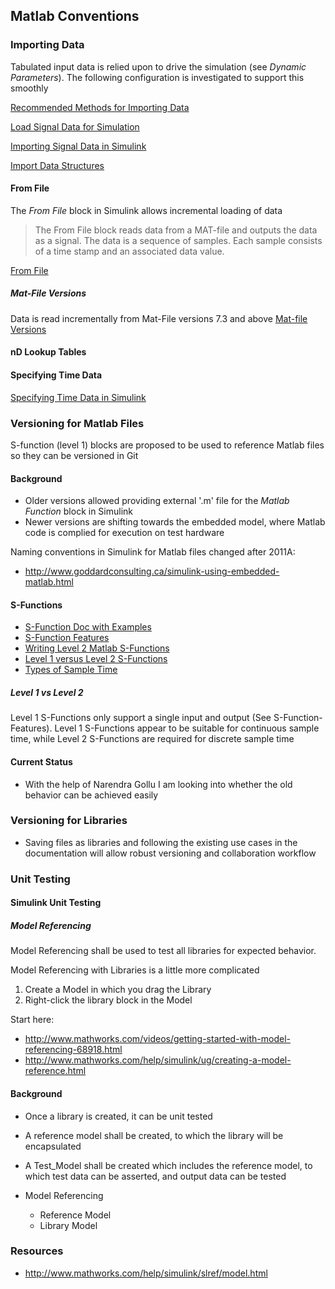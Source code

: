 ## Matlab Conventions

### Importing Data

Tabulated input data is relied upon to drive the simulation (see *Dynamic Parameters*). The following configuration is investigated to support this smoothly

[Recommended Methods for Importing Data](http://www.mathworks.com/help/matlab/import_export/recommended-methods-for-importing-data.html)

[Load Signal Data for Simulation](http://www.mathworks.com/help/simulink/import-data.html)

[Importing Signal Data in Simulink](http://www.mathworks.com/help/simulink/ug/importing-signal-data-in-simulink.html)

[Import Data Structures](http://www.mathworks.com/help/simulink/ug/importing-data-structures-to-a-root-level-input-port.html)

#### From File 
The *From File* block in Simulink allows incremental loading of data 

> The From File block reads data from a MAT-file and outputs the data as a signal. The data is a sequence of samples. Each sample consists of a time stamp and an associated data value.

[From File](http://www.mathworks.com/help/simulink/slref/fromfile.html)

##### Mat-File Versions

Data is read incrementally from Mat-File versions 7.3 and above
[Mat-file Versions](http://www.mathworks.com/help/matlab/import_export/mat-file-versions.html)


#### nD Lookup Tables

#### Specifying Time Data


[Specifying Time Data in Simulink](http://www.mathworks.com/help/simulink/ug/importing-data-structures-to-a-root-level-input-port.html#bsuwoyk)

### Versioning for Matlab Files
S-function (level 1) blocks are proposed to be used to reference Matlab files so they can be versioned in Git

#### Background
- Older versions allowed providing external '.m' file for the *Matlab Function* block in Simulink
- Newer versions are shifting towards the embedded model, where Matlab code is complied for execution on test hardware

Naming conventions in Simulink for Matlab files changed after 2011A:
- http://www.goddardconsulting.ca/simulink-using-embedded-matlab.html

#### S-Functions

- [S-Function Doc with Examples](http://www.mathworks.com/help/simulink/matlab-s-functions-1.html)
- [S-Function Features](http://www.mathworks.com/help/simulink/sfg/s-function-features.html)
- [Writing Level 2 Matlab S-Functions](http://www.mathworks.com/help/simulink/sfg/writing-level-2-matlab-s-functions.html)
- [Level 1 versus Level 2 S-Functions](http://www.mathworks.com/help/simulink/sfg/level-1-versus-level-2-s-functions.html)
- [Types of Sample Time](http://www.mathworks.com/help/simulink/ug/types-of-sample-time.html)

##### Level 1 vs Level 2

Level 1 S-Functions only support a single input and output (See S-Function-Features).
Level 1 S-Functions appear to be suitable for continuous sample time, while Level 2 S-Functions are required for discrete sample time

#### Current Status
- With the help of Narendra Gollu I am looking into whether the old behavior can be achieved easily

### Versioning for Libraries
- Saving files as libraries and following the existing use cases in the documentation will allow robust versioning and collaboration workflow

### Unit Testing

#### Simulink Unit Testing

##### Model Referencing

Model Referencing shall be used to test all libraries for expected behavior. 

Model Referencing with Libraries is a little more complicated

1. Create a Model in which you drag the Library
2. Right-click the library block in the Model 

Start here:

- http://www.mathworks.com/videos/getting-started-with-model-referencing-68918.html
- http://www.mathworks.com/help/simulink/ug/creating-a-model-reference.html 

#### Background
- Once a library is created, it can be unit tested
- A reference model shall be created, to which the library will be encapsulated
- A Test_Model shall be created which includes the reference model, to which test data can be asserted, and output data can be tested

- Model Referencing
    - Reference Model
    - Library Model

### Resources
- http://www.mathworks.com/help/simulink/slref/model.html
